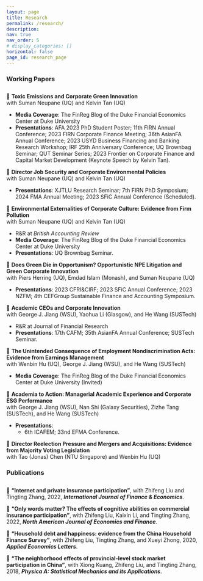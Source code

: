 ```yaml
---
layout: page
title: Research
permalink: /research/
description: 
nav: true
nav_order: 5
# display_categories: []
horizontal: false
page_id: research_page
---
```

<style>
#working-papers, #publications {
    padding-bottom: 0.7rem;
}
.research_page .sub-s-title
{
  padding-left: 1.5rem;
}
</style>
<p class="research-sep"></p>



### Working Papers


📄 **Toxic Emissions and Corporate Green Innovation**
<br><span class="sub-s-title">with Suman Neupane (UQ) and Kelvin Tan (UQ)</span>
- **Media Coverage**: The FinReg Blog of the Duke Financial Economics Center at Duke University
- **Presentations**: AFA 2023 PhD Student Poster; 11th FIRN Annual Conference; 2023 FIRN Corporate Finance Meeting; 36th AsianFA Annual Conference; 2023 USYD Business Financing and Banking Research Workshop; IRF 25th Anniversary Conference; UQ Brownbag Seminar; QUT Seminar Series; 2023 Frontier on Corporate Finance and Capital Market Development (Keynote Speech by Kelvin Tan).
  
<p class="research-sep2"></p>

📄  **Director Job Security and Corporate Environmental Policies**
<br><span class="sub-s-title">with Suman Neupane (UQ) and Kelvin Tan (UQ)</span>
- **Presentations**: XJTLU Research Seminar; 7th FIRN PhD Symposium; 2024 FMA Annual Meeting; 2023 SFiC Annual Conference (Scheduled). 

<p class="research-sep2"></p>

📄  **Environmental Externalities of Corporate Culture: Evidence from Firm Pollution**
<br><span class="sub-s-title">with Suman Neupane (UQ) and Kelvin Tan (UQ)</span>
- R&R at _British Accounting Review_ 
- **Media Coverage**: The FinReg Blog of the Duke Financial Economics Center at Duke University
- **Presentations**: UQ Brownbag Seminar. 

<p class="research-sep2"></p>


📄 **Does Green Die in Opportunism? Opportunistic NPE Litigation and Green Corporate Innovation**
<br><span class="sub-s-title">with Piers Herring (UQ), Emdad Islam (Monash), and Suman Neupane (UQ)</span>
- **Presentations**: 2023 CFRI&CIRF; 2023 SFiC Annual Conference; 2023 NZFM; 4th CEFGroup Sustainable Finance and Accounting Symposium.

<p class="research-sep2"></p>

📄  **Academic CEOs and Corporate Innovation**
<br><span class="sub-s-title">with George J. Jiang (WSU), Yaohua Li (Glasgow), and He Wang (SUSTech)</span>
- R&R at Journal of Financial Research
- **Presentations**: 17th CAFM; 35th AsianFA Annual Conference; SUSTech Seminar.

<p class="research-sep2"></p>

📄 **The Unintended Consequence of Employment Nondiscrimination Acts: Evidence from Earnings Management**
<br><span class="sub-s-title">with Wenbin Hu (UQ), George J. Jiang (WSU), and He Wang (SUSTech)</span>
- **Media Coverage**: The FinReg Blog of the Duke Financial Economics Center at Duke University (Invited)

<p class="research-sep2"></p>

📄  **Academia to Action: Managerial Academic Experience and Corporate ESG Performance**
<br><span class="sub-s-title">with George J. Jiang (WSU), Nan Shi (Galaxy Securities), Zizhe Tang (SUSTech), and He Wang (SUSTech)</span>
- **Presentations**: 
  - 6th ICAFEM; 33nd EFMA Conference.

<p class="research-sep2"></p>

📄 **Director Reelection Pressure and Mergers and Acquisitions: Evidence from Majority Voting Legislation**
<br><span class="sub-s-title">with Tao (Jonas) Chen (NTU Singapore) and Wenbin Hu (UQ)</span>

<p class="research-sep"></p>

### Publications


📄 **“Internet and private insurance participation”**, with Zhifeng Liu and Tingting Zhang, 2022, _**International
   Journal of Finance & Economics**_.

📄 **“Only words matter? The effects of cognitive abilities on commercial insurance participation”**, with
   Zhifeng Liu, Kaixin Li, and Tingting Zhang, 2022, _**North American Journal of Economics and Finance**_.

📄 **“Household debt and happiness: evidence from the China Household Finance Survey”**, with Zhifeng
   Liu, Tingting Zhang, and Xueyi Zhong, 2020, _**Applied Economics Letters**_.

📄 **“The neighborhood effects of provincial-level stock market participation in China”**, with Xiong Kuang,
   Zhifeng Liu, and Tingting Zhang, 2018, _**Physica A: Statistical Mechanics and its Applications**_.
